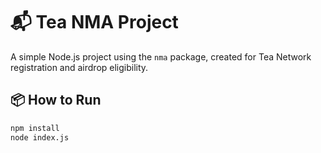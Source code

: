 # 📬 Tea NMA Project

A simple Node.js project using the `nma` package, created for Tea Network registration and airdrop eligibility.

## 📦 How to Run

```bash
npm install
node index.js
